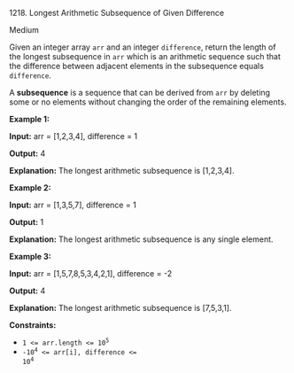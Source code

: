 1218\. Longest Arithmetic Subsequence of Given Difference

Medium

Given an integer array `arr` and an integer `difference`, return the length of the longest subsequence in `arr` which is an arithmetic sequence such that the difference between adjacent elements in the subsequence equals `difference`.

A **subsequence** is a sequence that can be derived from `arr` by deleting some or no elements without changing the order of the remaining elements.

**Example 1:**

**Input:** arr = [1,2,3,4], difference = 1

**Output:** 4

**Explanation:** The longest arithmetic subsequence is [1,2,3,4].

**Example 2:**

**Input:** arr = [1,3,5,7], difference = 1

**Output:** 1

**Explanation:** The longest arithmetic subsequence is any single element.

**Example 3:**

**Input:** arr = [1,5,7,8,5,3,4,2,1], difference = -2

**Output:** 4

**Explanation:** The longest arithmetic subsequence is [7,5,3,1].

**Constraints:**

*   <code>1 <= arr.length <= 10<sup>5</sup></code>
*   <code>-10<sup>4</sup> <= arr[i], difference <= 10<sup>4</sup></code>
